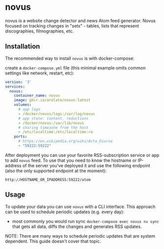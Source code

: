 # novus
novus is a website change detector and news Atom feed generator. Novus focused on tracking changes in "sets" - tables, lists that represent discographies, filmographies, etc.

## Installation

The recommended way to install `novus` is with docker-compose:

create a `docker-compose.yml` file (this minimal example omits common settings like network, restart, etc):

```yaml
version: '3'
services:
  novus:
    container_name: novus
    image: ghcr.io/arelate/novus:latest
    volumes:
      # app logs
      - /docker/novus/logs:/var/log/novus
      # app state: content, reductions
      - /docker/novus:/var/lib/novus
      # sharing timezone from the host
      - /etc/localtime:/etc/localtime:ro
    ports:
      # https://en.wikipedia.org/wiki/Acta_Diurna
      - "59222:59222"
```

After deployment you can use your favorite RSS-subscription service or app to add `novus` feed. To use that you need to know the hostname or IP-address of the server you've deployed it and use the following endpoint (also the only supported endpoint at the moment):

`http://HOSTNAME_OR_IPADDRESS:59222/atom`

## Usage

To update your data you can use `novus` with a CLI interface. This approach can be used to schedule periodic updates (e.g. every day):

- most commonly you would run sync `docker-compose exec novus nv sync` that gets all data, diffs the changes and generates RSS updates.

NOTE: There are many ways to schedule periodic updates that are system dependent. This guide doesn't cover that topic. 